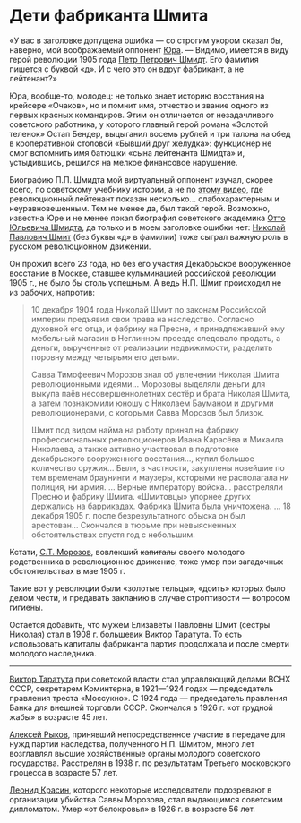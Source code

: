 # Дети фабриканта Шмита

«У вас в заголовке допущена ошибка — со строгим укором сказал бы, наверно, мой воображаемый оппонент [Юра](https://yababay.github.io/longread/echo-1917/yura/). — Видимо, имеется в виду герой революции 1905 года [Петр Петрович Шмидт](https://w.wiki/BgsV). Его фамилия пишется с буквой «д». И с чего это он вдруг фабрикант, а не лейтенант?»

Юра, вообще-то, молодец: не только знает историю восстания на крейсере «Очаков», но и помнит имя, отчество и звание одного из первых красных командиров. Этим он отличается от незадачливого советского работника, у которого главный герой романа «Золотой теленок» Остап Бендер, выцыганил  восемь рублей и три талона на обед в кооперативной столовой «Бывший друг желудка»: функционер не смог вспомнить имя батюшки «сына лейтенанта Шмидта» и, устыдившись, решился на мелкое финансовое нарушение. 

Биографию П.П. Шмидта мой виртуальный оппонент изучал, скорее всего, по советскому учебнику истории, а не по [этому видео](https://www.youtube.com/watch?v=dWm_Y2OkN0Q), где революционный лейтенант показан несколько… слабохарактерным и неуравновешенным. Тем не менее да, был такой герой. Возможно, известна Юре и не менее яркая биография советского академика [Отто Юльевича Шмидта](https://w.wiki/4g6L), да только и в моем заголовке ошибки нет: [Николай Павлович Шмит](https://w.wiki/DkDb) (без буквы «д» в фамилии) тоже сыграл важную роль в русском революционном движении.

Он прожил всего 23 года, но без его участия Декабрьское вооруженное восстание в Москве, ставшее кульминацией российской революции 1905 г., не было бы столь успешным. А ведь Н.П. Шмит происходил не из рабочих, напротив:

> 10 декабря 1904 года Николай Шмит по законам Российской империи предъявил свои права на наследство. Согласно духовной его отца, и фабрику на Пресне, и принадлежавший ему мебельный магазин в Неглинном проезде следовало продать, а деньги, вырученные от реализации недвижимости, разделить поровну между четырьмя его детьми.
>
> Савва Тимофеевич Морозов знал об увлечении Николая Шмита революционными идеями… Морозовы выделяли деньги для выкупа паёв несовершеннолетних сестёр и брата Николая Шмита, а затем познакомили юношу с Николаем Бауманом и другими революционерами, с которыми Савва Морозов был близок. 
>
> Шмит под видом найма на работу принял на фабрику профессиональных революционеров Ивана Карасёва и Михаила Николаева, а также активно участвовал в подготовке декабрьского вооруженного восстания…, купил большое количество оружия… Были, в частности, закуплены новейшие по тем временам браунинги и маузеры, которыми не располагала ни полиция, ни армия. 
> …
> Верные императору войска… расстреляли Пресню и фабрику Шмита. «Шмитовцы» упорнее других держались на баррикадах. Фабрика Шмита была уничтожена.
> …
> 18 декабря 1905 г. после безрезультатного обыска он был арестован…  Скончался в тюрьме при невыясненных обстоятельствах спустя год с небольшим.

Кстати, [С.Т. Морозов](https://w.wiki/DkE2), вовлекший <del>капиталы</del> своего молодого родственника в революционное движение, тоже умер при загадочных обстоятельствах в мае 1905 г.

Такие вот у революции были «золотые тельцы», «доить» которых было делом чести, и предавать закланию в случае строптивости — вопросом гигиены.

Остается добавить, что мужем Елизаветы Павловны Шмит (сестры Николая) стал в 1908 г. большевик Виктор Таратута. То есть использовать капиталы фабриканта партия продолжала и после смерти молодого наследника.

***

[Виктор Таратута](https://w.wiki/DkFm) при советской власти стал управляющий делами ВСНХ СССР, секретарем Коминтерна, в 1921—1924 годах — председатель правления треста «Моссукно». С 1924 года — председатель правления Банка для внешней торговли СССР. Скончался в 1926 г. «от грудной жабы» в возрасте 45 лет.

[Алексей Рыков](https://w.wiki/DkFj), принявший непосредственное участие в передаче для нужд партии наследства, полученного Н.П. Шмитом, много лет возглавлял высшие хозяйственные органы молодого советского государства. Расстрелян в 1938 г. по результатам Третьего московского процесса в возрасте 57 лет. 

[Леонид Красин](https://w.wiki/DkFg), которого некоторые исследователи подозревают в организации убийства Саввы Морозова, стал выдающимся советским дипломатом. Умер «от белокровья» в 1926 г. в возрасте 56 лет. 
